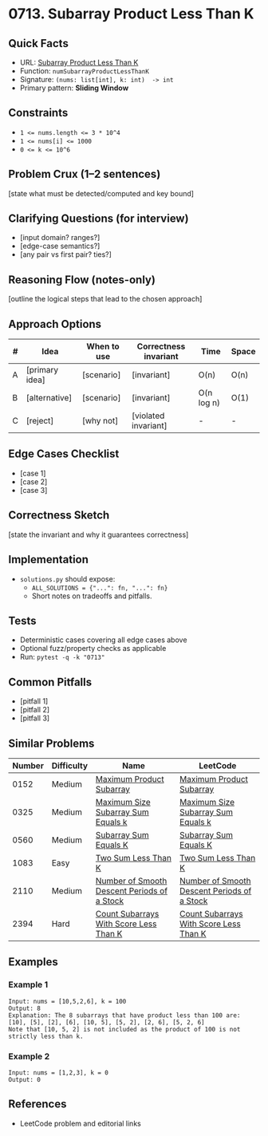 # 0713. Subarray Product Less Than K

## Quick Facts

- URL: [Subarray Product Less Than K](https://leetcode.com/problems/subarray-product-less-than-k/)
- Function: `numSubarrayProductLessThanK`
- Signature: `(nums: list[int], k: int)  -> int`
- Primary pattern: **Sliding Window**

## Constraints

- `1 <= nums.length <= 3 * 10^4`
- `1 <= nums[i] <= 1000`
- `0 <= k <= 10^6`

## Problem Crux (1–2 sentences)

[state what must be detected/computed and key bound]

## Clarifying Questions (for interview)

- [input domain? ranges?]
- [edge-case semantics?]
- [any pair vs first pair? ties?]

## Reasoning Flow (notes-only)

[outline the logical steps that lead to the chosen approach]

## Approach Options

| # | Idea | When to use | Correctness invariant | Time | Space |
|---|------|-------------|-----------------------|------|-------|
| A | [primary idea] | [scenario] | [invariant] | O(n) | O(n) |
| B | [alternative] | [scenario] | [invariant] | O(n log n) | O(1) |
| C | [reject] | [why not] | [violated invariant] | - | - |

## Edge Cases Checklist

- [case 1]
- [case 2]
- [case 3]

## Correctness Sketch

[state the invariant and why it guarantees correctness]

## Implementation

- `solutions.py` should expose:
  - `ALL_SOLUTIONS = {"...": fn, "...": fn}`
  - Short notes on tradeoffs and pitfalls.

## Tests

- Deterministic cases covering all edge cases above
- Optional fuzz/property checks as applicable
- Run: `pytest -q -k "0713"`

## Common Pitfalls

- [pitfall 1]
- [pitfall 2]
- [pitfall 3]

## Similar Problems

| Number | Difficulty | Name | LeetCode |
|---|---|---|---|
| 0152 | Medium | [Maximum Product Subarray](../0152-maximum-product-subarray/readme.md) | [Maximum Product Subarray](https://leetcode.com/problems/maximum-product-subarray/) |
| 0325 | Medium | [Maximum Size Subarray Sum Equals k](../0325-maximum-size-subarray-sum-equals-k/readme.md) | [Maximum Size Subarray Sum Equals k](https://leetcode.com/problems/maximum-size-subarray-sum-equals-k/) |
| 0560 | Medium | [Subarray Sum Equals K](../0560-subarray-sum-equals-k/readme.md) | [Subarray Sum Equals K](https://leetcode.com/problems/subarray-sum-equals-k/) |
| 1083 | Easy | [Two Sum Less Than K](../1083-two-sum-less-than-k/readme.md) | [Two Sum Less Than K](https://leetcode.com/problems/two-sum-less-than-k/) |
| 2110 | Medium | [Number of Smooth Descent Periods of a Stock](../2110-number-of-smooth-descent-periods-of-a-stock/readme.md) | [Number of Smooth Descent Periods of a Stock](https://leetcode.com/problems/number-of-smooth-descent-periods-of-a-stock/) |
| 2394 | Hard | [Count Subarrays With Score Less Than K](../2394-count-subarrays-with-score-less-than-k/readme.md) | [Count Subarrays With Score Less Than K](https://leetcode.com/problems/count-subarrays-with-score-less-than-k/) |

## Examples

### Example 1

```text
Input: nums = [10,5,2,6], k = 100
Output: 8
Explanation: The 8 subarrays that have product less than 100 are:
[10], [5], [2], [6], [10, 5], [5, 2], [2, 6], [5, 2, 6]
Note that [10, 5, 2] is not included as the product of 100 is not strictly less than k.
```

### Example 2

```text
Input: nums = [1,2,3], k = 0
Output: 0
```

## References

- LeetCode problem and editorial links
